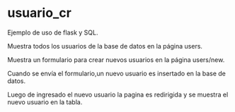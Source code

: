 # usuario_cr
Ejemplo de uso de flask y SQL.

Muestra todos los usuarios de la base de datos en la página users.

Muestra un formulario para crear nuevos usuarios en la página users/new.

Cuando se envía el formulario,un nuevo usuario es insertado en la base de datos.

Luego de ingresado el nuevo usuario la pagina es redirigida y se muestra el nuevo usuario en la tabla.



